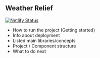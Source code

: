 ## Weather Relief

[![Netlify Status](https://api.netlify.com/api/v1/badges/3143c4e1-7f72-4ab6-ae37-69cef5a792a3/deploy-status)](https://app.netlify.com/sites/nifty-ritchie-a32e3d/deploys)

- How to run the project (Getting started)
- Info about deployment
- Listed main libraries/concepts
- Project / Component structure
- What to do next
